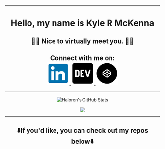 <hr>

<h1 align="center"> Hello, my name is Kyle R McKenna </h1>
<h2 align="center"> 👨‍💻 Nice to virtually meet you. 👨‍💻</h2>

<h2 align="center"> Connect with me on: 
<br>
<a href=  "https://www.linkedin.com/in/kyle-mckenna-98269a44/">  
    <img 
        src="https://github.com/Haloren/Haloren/blob/master/images/LinkedInLogo.png"
        alt="LinkedIn"
        width="75"
        height="75"
    />  
</a>

<a href= "https://dev.to/haloren">  
    <img 
        src="https://github.com/Haloren/Haloren/blob/master/images/DEVLogo.png" 
        alt="Dev"
        width="75"
        height="75"
    />  
</a>

<a href= "https://codepen.io/haloren">  
    <img 
        src="https://github.com/Haloren/Haloren/blob/master/images/CodePenLogo.png" 
        alt="CodePen"
        width="75"
        height="75"
    />  
</a>
</h2>

<hr>

<p align="center">
    <img 
        align="center"
        alt="Haloren's GitHub Stats"
        src="https://github-readme-stats.vercel.app/api?username=Haloren&show_icons=true"
    />
</p>

<p align="center">
    <img 
        align="center" 
        src="https://github-readme-stats.vercel.app/api/top-langs/?username=Haloren&show_icons=true" 
    />
    </a>
</p>

<hr>

<h2 align="center">
⬇️If you'd like, you can check out my repos below⬇️  
</p>
